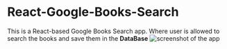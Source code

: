 # React-Google-Books-Search

This is a React-based Google Books Search app. Where user is allowed to search the books and save them in the **DataBase**
![screenshot of the app](./screenshot1.jpg)
